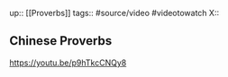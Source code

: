up:: [[Proverbs]]
tags:: #source/video #videotowatch 
X:: 

## Chinese Proverbs


https://youtu.be/p9hTkcCNQy8